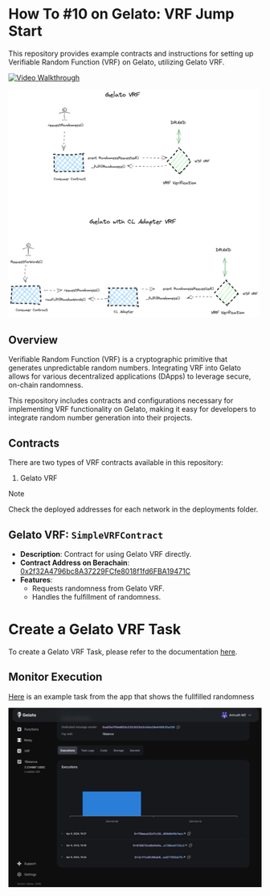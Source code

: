 # How To #10 on Gelato: VRF Jump Start

This repository provides example contracts and instructions for setting up Verifiable Random Function (VRF) on Gelato, utilizing Gelato VRF.

[![Video Walkthrough](https://img.youtube.com/vi/cUPjQYoH2OE/0.jpg)](https://youtu.be/cUPjQYoH2OE)

<img src="docs/vrf.png" width="500"/>

## Overview

Verifiable Random Function (VRF) is a cryptographic primitive that generates unpredictable random numbers. Integrating VRF into Gelato allows for various decentralized applications (DApps) to leverage secure, on-chain randomness.

This repository includes contracts and configurations necessary for implementing VRF functionality on Gelato, making it easy for developers to integrate random number generation into their projects.

## Contracts

There are two types of VRF contracts available in this repository:

1. Gelato VRF

> [!NOTE]  
> Check the deployed addresses for each network in the deployments folder.

## Gelato VRF: `SimpleVRFContract`

- **Description**: Contract for using Gelato VRF directly.
- **Contract Address on Berachain**: [0x2f32A4796bc8A37229FCfe8018f1fd6FBA19471C](https://bartio.beratrail.io/address/0x2f32A4796bc8A37229FCfe8018f1fd6FBA19471C)
- **Features**:
  - Requests randomness from Gelato VRF.
  - Handles the fulfillment of randomness.

# Create a Gelato VRF Task

To create a Gelato VRF Task, please refer to the documentation [here](https://docs.gelato.network/web3-services/vrf/quick-start/deploying-your-vrf-instance).

## Monitor Execution

[Here](https://app.gelato.network/functions/task/0x18a91b0e2538c3848c415666a402efa3510d26367d5134d33e0d23bcff011197:88153591557?origin=vrf) is an example task from the app that shows the fullfilled randomness

![Gelato VRF Task](./assets/gelato-vrf-task.png)
